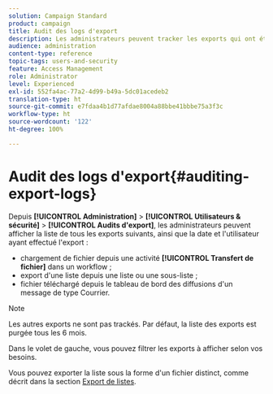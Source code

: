 ```yaml
---
solution: Campaign Standard
product: campaign
title: Audit des logs d'export
description: Les administrateurs peuvent tracker les exports qui ont été effectués depuis Adobe Campaign.
audience: administration
content-type: reference
topic-tags: users-and-security
feature: Access Management
role: Administrator
level: Experienced
exl-id: 552fa4ac-77a2-4d99-b49a-5dc01acedeb2
translation-type: ht
source-git-commit: e7fdaa4b1d77afdae8004a88bbe41bbbe75a3f3c
workflow-type: ht
source-wordcount: '122'
ht-degree: 100%

---
```


# Audit des logs d&#39;export{#auditing-export-logs}

Depuis **[!UICONTROL Administration]** > **[!UICONTROL Utilisateurs &amp; sécurité]** > **[!UICONTROL Audits d&#39;export]**, les administrateurs peuvent afficher la liste de tous les exports suivants, ainsi que la date et l&#39;utilisateur ayant effectué l&#39;export :

* chargement de fichier depuis une activité **[!UICONTROL Transfert de fichier]** dans un workflow ;
* export d&#39;une liste depuis une liste ou une sous-liste ;
* fichier téléchargé depuis le tableau de bord des diffusions d&#39;un message de type Courrier.

>[!NOTE]
>
>Les autres exports ne sont pas trackés. Par défaut, la liste des exports est purgée tous les 6 mois.

Dans le volet de gauche, vous pouvez filtrer les exports à afficher selon vos besoins.

Vous pouvez exporter la liste sous la forme d&#39;un fichier distinct, comme décrit dans la section [Export de listes](../../automating/using/exporting-lists.md).
